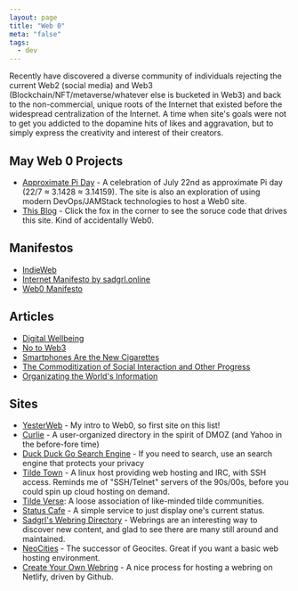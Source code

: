 ```yaml
---
layout: page
title: "Web 0"
meta: "false"
tags:
  - dev
---
```

Recently have discovered a diverse community of individuals rejecting the current Web2 (social media) and Web3 (Blockchain/NFT/metaverse/whatever else is bucketed in Web3) and back to the non-commercial, unique roots of the Internet that existed before the widespread centralization of the Internet.  A time when site's goals were not to get you addicted to the dopamine hits of likes and aggravation, but to simply express the creativity and interest of their creators.

## May Web 0 Projects

- [Approximate Pi Day](https://approximatepiday.com/) - A celebration of July 22nd as approximate Pi day (22/7 ≈ 3.1428 ≈ 3.14159).  The site is also an exploration of using modern DevOps/JAMStack technologies to host a Web0 site.
- [This Blog](https://r15cookie.com) - Click the fox in the corner to see the soruce code that drives this site.  Kind of accidentally Web0.

## Manifestos

- [IndieWeb](https://indieweb.org/)
- [Internet Manifesto by sadgrl.online](https://sadgrl.online/cyberspace/internet-manifesto.html)
- [Web0 Manifesto](https://web0.small-web.org/)

## Articles

- [Digital Wellbeing](https://omoulo.com/digitalwellbeing.html)
- [No to Web3](https://yesterweb.org/no-to-web3/)
- [Smartphones Are the New Cigarettes](https://markmanson.net/smartphones)
- [The Commoditization of Social Interaction and Other Progress](https://nathanieltravis.com/2022/09/14/the-commoditization-of-social-interaction-and-other-progress/)
- [Organizating the World's Information](https://dkb.blog/p/organize-the-world-information)

## Sites

- [YesterWeb](https://yesterweb.org/) - My intro to Web0, so first site on this list!
- [Curlie](Curlie) - A user-organized directory in the spirit of DMOZ (and Yahoo in the before-fore time)
- [Duck Duck Go Search Engine](https://ddg.gg) - If you need to search, use an search engine that protects your privacy
- [Tilde Town](https://tilde.town/) - A linux host providing web hosting and IRC, with SSH access.  Reminds me of "SSH/Telnet" servers of the 90s/00s, before you could spin up cloud hosting on demand.
- [Tilde Verse](https://tildeverse.org/): A loose association of like-minded tilde communities.
- [Status Cafe](https://status.cafe/) - A simple service to just display one's current status.
- [Sadgrl's Webring Directory](https://sadgrl.online/cyberspace/webrings.html) - Webrings are an interesting way to discover new content, and glad to see there are many still around and maintained.
- [NeoCities](https://neocities.org/) - The successor of Geocites.  Great if you want a basic web hosting environment.
- [Create Your Own Webring](https://mincerafter42.github.io/tutorial/webring/) - A nice process for hosting a webring on Netlify, driven by Github.